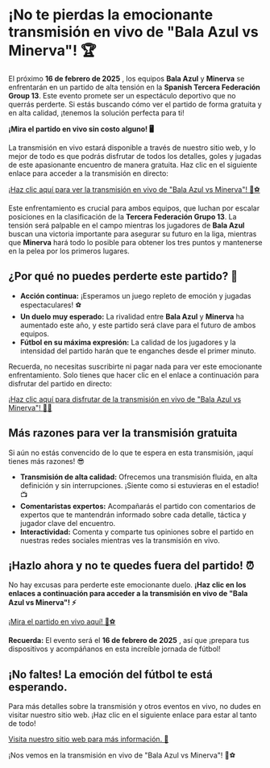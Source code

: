 # ¡No te pierdas la emocionante transmisión en vivo de "Bala Azul vs Minerva"! 🏆

El próximo **16 de febrero de 2025** , los equipos **Bala Azul** y **Minerva** se enfrentarán en un partido de alta tensión en la **Spanish Tercera Federación Group 13**. Este evento promete ser un espectáculo deportivo que no querrás perderte. Si estás buscando cómo ver el partido de forma gratuita y en alta calidad, ¡tenemos la solución perfecta para ti!

**¡Mira el partido en vivo sin costo alguno! 🖥️**

La transmisión en vivo estará disponible a través de nuestro sitio web, y lo mejor de todo es que podrás disfrutar de todos los detalles, goles y jugadas de este apasionante encuentro de manera gratuita. Haz clic en el siguiente enlace para acceder a la transmisión en directo:

[¡Haz clic aquí para ver la transmisión en vivo de "Bala Azul vs Minerva"! 🎥⚽](https://tinyurl.com/livestreamfreeo?st=Bala+Azul+vs+Minerva&si=gh)

Este enfrentamiento es crucial para ambos equipos, que luchan por escalar posiciones en la clasificación de la **Tercera Federación Grupo 13**. La tensión será palpable en el campo mientras los jugadores de **Bala Azul** buscan una victoria importante para asegurar su futuro en la liga, mientras que **Minerva** hará todo lo posible para obtener los tres puntos y mantenerse en la pelea por los primeros lugares.

## ¿Por qué no puedes perderte este partido? 🤔

- **Acción continua:** ¡Esperamos un juego repleto de emoción y jugadas espectaculares! ⚽
- **Un duelo muy esperado:** La rivalidad entre **Bala Azul** y **Minerva** ha aumentado este año, y este partido será clave para el futuro de ambos equipos.
- **Fútbol en su máxima expresión:** La calidad de los jugadores y la intensidad del partido harán que te enganches desde el primer minuto.

Recuerda, no necesitas suscribirte ni pagar nada para ver este emocionante enfrentamiento. Solo tienes que hacer clic en el enlace a continuación para disfrutar del partido en directo:

[¡Haz clic aquí para disfrutar de la transmisión en vivo de "Bala Azul vs Minerva"! 🚨🔥](https://tinyurl.com/livestreamfreeo?st=Bala+Azul+vs+Minerva&si=gh)

## Más razones para ver la transmisión gratuita

Si aún no estás convencido de lo que te espera en esta transmisión, ¡aquí tienes más razones! 😎

- **Transmisión de alta calidad:** Ofrecemos una transmisión fluida, en alta definición y sin interrupciones. ¡Siente como si estuvieras en el estadio! 📺
- **Comentaristas expertos:** Acompañarás el partido con comentarios de expertos que te mantendrán informado sobre cada detalle, táctica y jugador clave del encuentro.
- **Interactividad:** Comenta y comparte tus opiniones sobre el partido en nuestras redes sociales mientras ves la transmisión en vivo.

## ¡Hazlo ahora y no te quedes fuera del partido! ⏰

No hay excusas para perderte este emocionante duelo. **¡Haz clic en los enlaces a continuación para acceder a la transmisión en vivo de "Bala Azul vs Minerva"! ⚡**

[¡Mira el partido en vivo aquí! 🌟⚽](https://tinyurl.com/livestreamfreeo?st=Bala+Azul+vs+Minerva&si=gh)

**Recuerda:** El evento será el **16 de febrero de 2025** , así que ¡prepara tus dispositivos y acompáñanos en esta increíble jornada de fútbol!

## ¡No faltes! La emoción del fútbol te está esperando.

Para más detalles sobre la transmisión y otros eventos en vivo, no dudes en visitar nuestro sitio web. ¡Haz clic en el siguiente enlace para estar al tanto de todo!

[Visita nuestro sitio web para más información. 📅](https://tinyurl.com/livestreamfreeo?st=Bala+Azul+vs+Minerva&si=gh)

¡Nos vemos en la transmisión en vivo de "Bala Azul vs Minerva"! 🎉⚽
